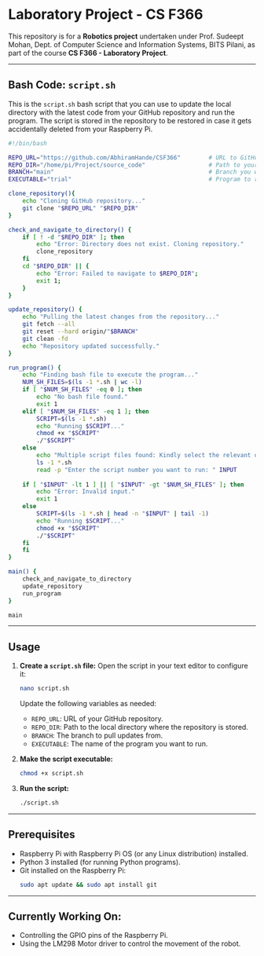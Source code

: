 # Laboratory Project - CS F366

This repository is for a **Robotics project** undertaken under Prof. Sudeept Mohan, Dept. of Computer Science and Information Systems, BITS Pilani, as part of the course **CS F366 - Laboratory Project**.

---

## **Bash Code: `script.sh`**

This is the `script.sh` bash script that you can use to update the local directory with the latest code from your GitHub repository and run the program. The script is stored in the repository to be restored in case it gets accidentally deleted from your Raspberry Pi.

```bash
#!/bin/bash

REPO_URL="https://github.com/AbhiramHande/CSF366"        # URL to GitHub repository
REPO_DIR="/home/pi/Project/source_code"                  # Path to your local repository
BRANCH="main"                                            # Branch you want to update
EXECUTABLE="trial"                                       # Program to run

clone_repository(){
    echo "Cloning GitHub repository..."
    git clone "$REPO_URL" "$REPO_DIR"
}

check_and_navigate_to_directory() {
    if [ ! -d "$REPO_DIR" ]; then
        echo "Error: Directory does not exist. Cloning repository."
        clone_repository
    fi
    cd "$REPO_DIR" || { 
        echo "Error: Failed to navigate to $REPO_DIR";
        exit 1;
    }
}

update_repository() {
    echo "Pulling the latest changes from the repository..."
    git fetch --all
    git reset --hard origin/"$BRANCH"
    git clean -fd
    echo "Repository updated successfully."
}

run_program() {
    echo "Finding bash file to execute the program..."
    NUM_SH_FILES=$(ls -1 *.sh | wc -l)
    if [ "$NUM_SH_FILES" -eq 0 ]; then
        echo "No bash file found."
        exit 1
    elif [ "$NUM_SH_FILES" -eq 1 ]; then
    	SCRIPT=$(ls -1 *.sh)
    	echo "Running $SCRIPT..."
        chmod +x "$SCRIPT"
        ./"$SCRIPT"
    else
        echo "Multiple script files found: Kindly select the relevant one."
        ls -1 *.sh
        read -p "Enter the script number you want to run: " INPUT
        
	if [ "$INPUT" -lt 1 ] || [ "$INPUT" -gt "$NUM_SH_FILES" ]; then
	    echo "Error: Invalid input."
	    exit 1
	else
	    SCRIPT=$(ls -1 *.sh | head -n "$INPUT" | tail -1)
	    echo "Running $SCRIPT..."
	    chmod +x "$SCRIPT"
	    ./"$SCRIPT"
	fi
    fi
}

main() {
    check_and_navigate_to_directory
    update_repository
    run_program
}

main
```

---

## **Usage**
1. **Create a `script.sh` file:**
   Open the script in your text editor to configure it:
   ```bash
   nano script.sh
   ```
   Update the following variables as needed:
   - `REPO_URL`: URL of your GitHub repository.
   - `REPO_DIR`: Path to the local directory where the repository is stored.
   - `BRANCH`: The branch to pull updates from.
   - `EXECUTABLE`: The name of the program you want to run.

2. **Make the script executable:**
   ```bash
   chmod +x script.sh
   ```

3. **Run the script:**
   ```bash
   ./script.sh
   ```

---

## **Prerequisites**
- Raspberry Pi with Raspberry Pi OS (or any Linux distribution) installed.
- Python 3 installed (for running Python programs).
- Git installed on the Raspberry Pi:
  ```bash
  sudo apt update && sudo apt install git
  ```

---

## **Currently Working On:**
- Controlling the GPIO pins of the Raspberry Pi.
- Using the LM298 Motor driver to control the movement of the robot.
